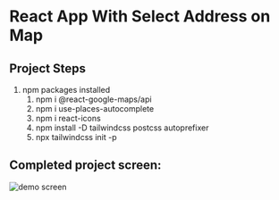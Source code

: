 # React App With Select Address on Map

## Project Steps

1. npm packages installed
   1. npm i @react-google-maps/api
   2. npm i use-places-autocomplete
   3. npm i react-icons
   4. npm install -D tailwindcss postcss autoprefixer
   5. npx tailwindcss init -p

## Completed project screen:

<img src="https://res.cloudinary.com/dhamikauser/image/upload/v1660019154/common/react-map-demo_njlrsl.png" alt="demo screen">
